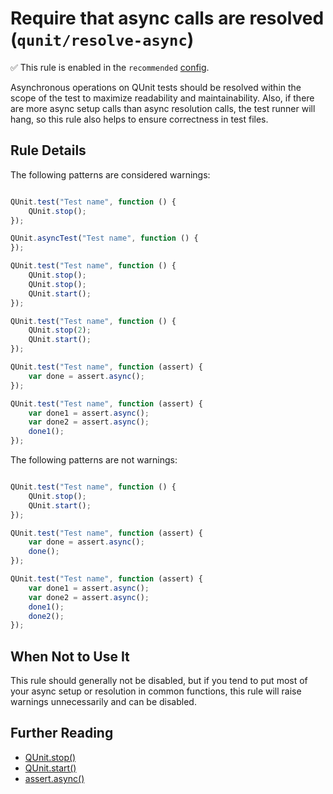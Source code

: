 # Require that async calls are resolved (`qunit/resolve-async`)

✅ This rule is enabled in the `recommended` [config](https://github.com/platinumazure/eslint-plugin-qunit/blob/master/README.md#configurations).

<!-- end auto-generated rule header -->

Asynchronous operations on QUnit tests should be resolved within the scope of
the test to maximize readability and maintainability. Also, if there are more
async setup calls than async resolution calls, the test runner will hang, so
this rule also helps to ensure correctness in test files.

## Rule Details

The following patterns are considered warnings:

```js

QUnit.test("Test name", function () {
    QUnit.stop();
});

QUnit.asyncTest("Test name", function () {
});

QUnit.test("Test name", function () {
    QUnit.stop();
    QUnit.stop();
    QUnit.start();
});

QUnit.test("Test name", function () {
    QUnit.stop(2);
    QUnit.start();
});

QUnit.test("Test name", function (assert) {
    var done = assert.async();
});

QUnit.test("Test name", function (assert) {
    var done1 = assert.async();
    var done2 = assert.async();
    done1();
});

```

The following patterns are not warnings:

```js

QUnit.test("Test name", function () {
    QUnit.stop();
    QUnit.start();
});

QUnit.test("Test name", function (assert) {
    var done = assert.async();
    done();
});

QUnit.test("Test name", function (assert) {
    var done1 = assert.async();
    var done2 = assert.async();
    done1();
    done2();
});

```

## When Not to Use It

This rule should generally not be disabled, but if you tend to put most of your
async setup or resolution in common functions, this rule will raise warnings
unnecessarily and can be disabled.

## Further Reading

* [QUnit.stop()](https://api.qunitjs.com/QUnit.stop/)
* [QUnit.start()](https://api.qunitjs.com/QUnit/start/)
* [assert.async()](https://api.qunitjs.com/async/)
